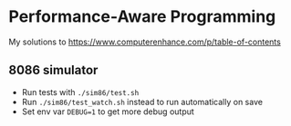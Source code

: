 # Performance-Aware Programming

My solutions to https://www.computerenhance.com/p/table-of-contents

## 8086 simulator

- Run tests with `./sim86/test.sh`
- Run `./sim86/test_watch.sh` instead to run automatically on save
- Set env var `DEBUG=1` to get more debug output
